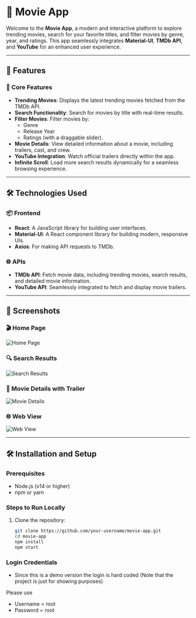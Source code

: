 # 🎥 Movie App

Welcome to the **Movie App**, a modern and interactive platform to explore trending movies, search for your favorite titles, and filter movies by genre, year, and ratings. This app seamlessly integrates **Material-UI**, **TMDb API**, and **YouTube** for an enhanced user experience.

---

## 🚀 Features

### 🌟 Core Features
- **Trending Movies**: Displays the latest trending movies fetched from the TMDb API.
- **Search Functionality**: Search for movies by title with real-time results.
- **Filter Movies**: Filter movies by:
  - Genre
  - Release Year
  - Ratings (with a draggable slider).
- **Movie Details**: View detailed information about a movie, including trailers, cast, and crew.
- **YouTube Integration**: Watch official trailers directly within the app.
- **Infinite Scroll**: Load more search results dynamically for a seamless browsing experience.

---

## 🛠️ Technologies Used

### 📦 Frontend
- **React**: A JavaScript library for building user interfaces.
- **Material-UI**: A React component library for building modern, responsive UIs.
- **Axios**: For making API requests to TMDb.

### 🌐 APIs
- **TMDb API**: Fetch movie data, including trending movies, search results, and detailed movie information.
- **YouTube API**: Seamlessly integrated to fetch and display movie trailers.

---

## 📸 Screenshots

### 🎬 Home Page
![Home Page](https://via.placeholder.com/800x400?text=Home+Page)

### 🔍 Search Results
![Search Results](https://via.placeholder.com/800x400?text=Search+Results)

### 🎥 Movie Details with Trailer
![Movie Details](https://via.placeholder.com/800x400?text=Movie+Details)

### 🌐 Web View
![Web View](public/webview.png)

---

## 🛠️ Installation and Setup

### Prerequisites
- Node.js (v14 or higher)
- npm or yarn

### Steps to Run Locally
1. Clone the repository:
   ```bash
   git clone https://github.com/your-username/movie-app.git
   cd movie-app
   npm install
   npm start

### Login Credentials
  * Since this is a demo version the login is hard coded
    (Note that the project is just for showing purposes)

  Please use
  - Username = root
  - Password = root  
